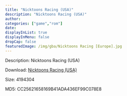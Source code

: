 ```yaml
---
title: "Nicktoons Racing (USA)"
description: "Nicktoons Racing (USA)"
author: 
categories: ["game","rom"]
date: 
displayInList: true
displayInMenu: false
dropCap: false
featuredImage: /img/gba/Nicktoons Racing [Europe].jpg
---
```


Description: Nicktoons Racing (USA)

Download: <a style="text-decoration:underline;" href="https://mega.nz/#!2XZmiQ4I!byoggqD5MIycqk-YAHJ-mBNXyYQnWWv9NlJTK6xyil4" target = "_blank" rel = "nofollow" > Nicktoons Racing (USA)</a>

Size: 4194304

MD5: CC25621658169B41ADA436EF99C078E8

